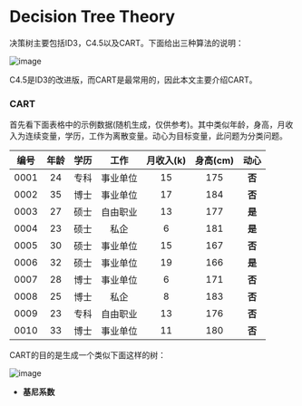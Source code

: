 # Decision Tree Theory

决策树主要包括ID3，C4.5以及CART。下面给出三种算法的说明：

![image](https://github.com/Anfany/Machine-Learning-for-Beginner-by-Python3/blob/master/Decision%20Tree/detr.png)

C4.5是ID3的改进版，而CART是最常用的，因此本文主要介绍CART。

### CART

首先看下面表格中的示例数据(随机生成，仅供参考)。其中类似年龄，身高，月收入为连续变量，学历，工作为离散变量。动心为目标变量，此问题为分类问题。

|编号|年龄|学历|工作|月收入(k)|身高(cm)|动心|
|:---:|:---:|:---:|:---:|:---:|:---:|:---:|
|0001|24|专科|事业单位|15|175|**否**|
|0002|35|博士|事业单位|17|184|**否**|
|0003|27|硕士|自由职业|13|177|**是**|
|0004|23|硕士|私企|6|181|**是**|
|0005|30|硕士|事业单位|15|167|**否**|
|0006|32|硕士|事业单位|19|166|**是**|
|0007|28|博士|事业单位|6|171|**否**|
|0008|25|博士|私企|8|183|**否**|
|0009|23|专科|自由职业|13|176|**否**|
|0010|33|博士|事业单位|11|180|**否**|

CART的目的是生成一个类似下面这样的树：

![image](https://github.com/Anfany/Machine-Learning-for-Beginner-by-Python3/blob/master/Decision%20Tree/4.png)

* **基尼系数**


